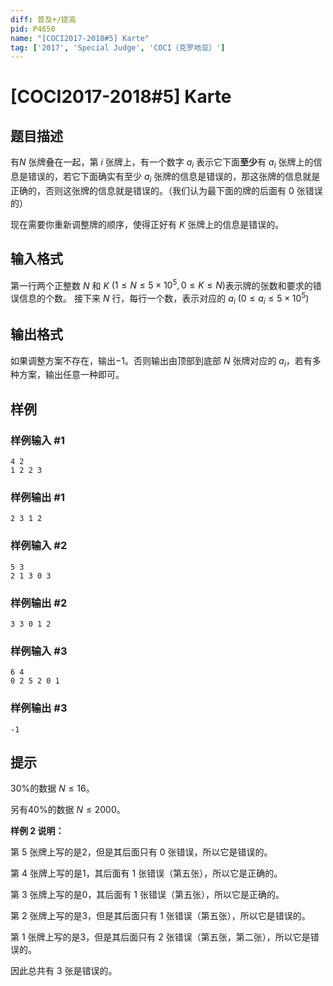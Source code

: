 ```yaml
---
diff: 普及+/提高
pid: P4650
name: "[COCI2017-2018#5] Karte"
tag: ['2017', 'Special Judge', 'COCI（克罗地亚）']
---
```

# [COCI2017-2018#5] Karte
## 题目描述

有$N$ 张牌叠在一起，第 $i$ 张牌上，有一个数字 $a_i$ 表示它下面**至少**有 $a_i$ 张牌上的信息是错误的，若它下面确实有至少 $a_i$ 张牌的信息是错误的，那这张牌的信息就是正确的，否则这张牌的信息就是错误的。（我们认为最下面的牌的后面有 $0$ 张错误的）

现在需要你重新调整牌的顺序，使得正好有 $K$ 张牌上的信息是错误的。
## 输入格式

第一行两个正整数 $N$ 和 $K$ $( 1 ≤ N≤ 5×10^5,0 ≤ K≤ N )$表示牌的张数和要求的错误信息的个数。
接下来 $N$ 行，每行一个数，表示对应的 $a_i$ $(0 ≤ a_i≤ 5×10^5 )$
## 输出格式

如果调整方案不存在，输出$-1$。否则输出由顶部到底部 $N$ 张牌对应的 $a_i$，若有多种方案，输出任意一种即可。
## 样例

### 样例输入 #1
```
4 2
1 2 2 3

```
### 样例输出 #1
```
2 3 1 2
```
### 样例输入 #2
```
5 3
2 1 3 0 3

```
### 样例输出 #2
```
3 3 0 1 2
```
### 样例输入 #3
```
6 4
0 2 5 2 0 1

```
### 样例输出 #3
```
-1
```
## 提示

$30\%$的数据 $N≤ 16$。

另有$40\%$的数据 $N≤ 2000$。

**样例 2 说明：**

第 $5$ 张牌上写的是$2$，但是其后面只有 $0$ 张错误，所以它是错误的。

第 $4$ 张牌上写的是$1$，其后面有 $1$ 张错误（第五张），所以它是正确的。

第 $3$ 张牌上写的是$0$，其后面有 $1$ 张错误（第五张），所以它是正确的。

第 $2$ 张牌上写的是$3$，但是其后面只有 $1$ 张错误（第五张），所以它是错误的。

第 $1$ 张牌上写的是$3$，但是其后面只有 $2$ 张错误（第五张，第二张），所以它是错误的。

因此总共有 $3$ 张是错误的。

